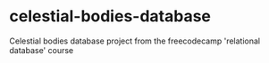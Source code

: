 # celestial-bodies-database
Celestial bodies database project from the freecodecamp 'relational database' course
